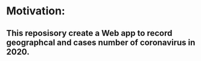 # Motivation:
## This reposisory create a Web app to record geographcal and cases number of coronavirus in 2020.
